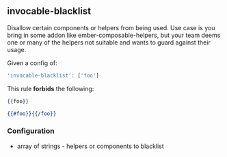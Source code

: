 ## invocable-blacklist

Disallow certain components or helpers from being used. Use case is you bring in some addon like ember-composable-helpers, but your team deems one or many of the helpers not suitable and wants to guard against their usage.

Given a config of:

```js
'invocable-blacklist': ['foo']
```

This rule **forbids** the following:

```hbs
{{foo}}
```

```hbs
{{#foo}}{{/foo}}
```

### Configuration

  * array of strings - helpers or components to blacklist
